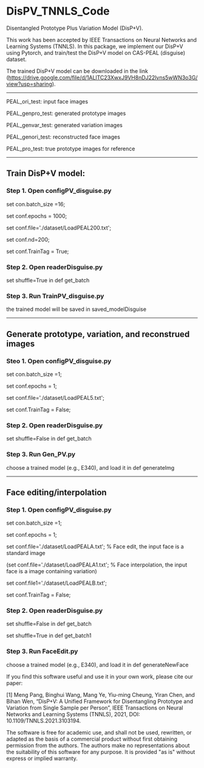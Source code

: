 # DisPV_TNNLS_Code

Disentangled Prototype Plus Variation Model (DisP+V).

This work has been accepted by IEEE Transactions on Neural Networks and Learning Systems (TNNLS). In this package, we implement our DisP+V using Pytorch, and train/test the DisP+V model on CAS-PEAL (disguise) dataset.

The trained DisP+V model can be downloaded in the link (https://drive.google.com/file/d/1ALlTC23XwxJ9VH8nDJ22lvns5wWN3o3G/view?usp=sharing).


--------------------------------------------------------------------------------
PEAL_ori_test: input face images 

PEAL_genpro_test: generated prototype images 

PEAL_genvar_test: generated variation images 

PEAL_genori_test: reconstructed face images 

PEAL_pro_test: true prototype images for reference

------------------------------------------------------------------------
## Train DisP+V model:

### Step 1. Open configPV_disguise.py 

set con.batch_size =16;

set conf.epochs = 1000;

set conf.file='./dataset/LoadPEAL200.txt';

set conf.nd=200;

set conf.TrainTag = True;

### Step 2. Open readerDisguise.py

set shuffle=True in def get_batch

### Step 3. Run TrainPV_disguise.py

the trained model will be saved in saved_modelDisguise

--------------------------------------------------------------------------
## Generate prototype, variation, and reconstrued images

### Steo 1. Open configPV_disguise.py 

set con.batch_size =1;

set conf.epochs = 1;

set conf.file='./dataset/LoadPEAL5.txt';

set conf.TrainTag = False;

### Step 2. Open readerDisguise.py

set shuffle=False in def get_batch

### Step 3. Run Gen_PV.py

choose a trained model (e.g., E340), and load it in def generateImg

---------------------------------------------------------------------------
## Face editing/interpolation

### Step 1. Open configPV_disguise.py 

set con.batch_size =1;

set conf.epochs = 1;

set conf.file='./dataset/LoadPEALA.txt';    % Face edit, the input face is a standard image

(set conf.file='./dataset/LoadPEALA1.txt';   % Face interpolation, the input face is a image containing variation)

set conf.file1='./dataset/LoadPEALB.txt';

set conf.TrainTag = False;

### Step 2. Open readerDisguise.py

set shuffle=False in def get_batch

set shuffle=True in def get_batch1

### Step 3. Run FaceEdit.py

choose a trained model (e.g., E340), and load it in def generateNewFace



If you find this software useful and use it in your own work, please cite our paper:

[1] Meng Pang, Binghui Wang, Mang Ye, Yiu-ming Cheung, Yiran Chen, and Bihan Wen, “DisP+V: A Unified Framework for Disentangling Prototype and Variation from Single Sample per Person”, IEEE Transactions on Neural Networks and Learning Systems (TNNLS), 2021, DOI: 10.1109/TNNLS.2021.3103194.

The software is free for academic use, and shall not be used, rewritten, or adapted as the basis of a commercial product without first obtaining permission from the authors. The authors make no representations about the suitability of this software for any purpose. It is provided "as is" without express or implied warranty.

